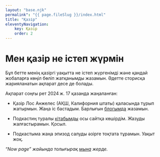 ```yaml
---
layout: "base.njk"
permalink": "{{ page.fileSlug }}/index.html"
title: "Қазір"
eleventyNavigation:
    key: Қазір
    order: 2
---
```


# Мен қазір не істеп жүрмін

Бұл бетте менің қазіргі уақытта не істеп жүргенімді және қандай жобаларға көңіл бөліп жатқанымды жазамын. Әдетте сторисқа жарияланатын ақпарат десе де болады.

Ақпарат соңғы рет 2024 ж. 17 қазанда жаңаланған:

- Қазір Лос Анжелес (АҚШ, Калифорния штаты) қаласында тұрып жатырмын. Жаңа іс бастадым. Барлығын [блогымда](/blog) жазамын.

- Подкастиң туралы [кітабымды](/podbook/) осы  сайтқа көшірдім. Жазуды жалғастырамын. Қосыл.

- Подкастыма жаңа эпизод салуды әзірге тоқтата тұрамын. Уақыт жоқ.

*“Now page” жайында толығырақ [мына](https://nownownow.com/about) жерде.*